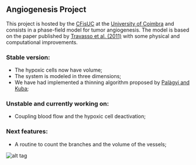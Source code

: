 ## Angiogenesis Project
This project is hosted by the [CFisUC](http://cfisuc.fis.uc.pt/) at the [University of Coimbra](www.uc.pt) 
and consists in a phase-field model for tumor angiogenesis. The model is based on the paper published by
[Travasso et al. (2011)](http://journals.plos.org/plosone/article?id=10.1371/journal.pone.0019989) with some physical and computational improvements.

### Stable version:
- The hypoxic cells now have volume;
- The system is modeled in three dimensions;
- We have had implemented a thinning algorithm proposed by [Palàgyi and Kuba](http://www.sciencedirect.com/science/article/pii/S0167865598000312);


### Unstable and currently working on:
- Coupling blood flow and the hypoxic cell deactivation;

### Next features:
- A routine to count the branches and the volume of the vessels;


![alt tag](https://i0.wp.com/moreirasm.files.wordpress.com/2015/05/vessels.gif?w=450)
